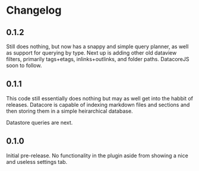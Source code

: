 # Changelog

## 0.1.2

Still does nothing, but now has a snappy and simple query planner, as well as support for querying by type.
Next up is adding other old dataview filters, primarily tags+etags, inlinks+outlinks, and folder paths. DatacoreJS soon
to follow.

## 0.1.1

This code still essentially does nothing but may as well get into the habbit of releases. Datacore is capable of
indexing markdown files and sections and then storing them in a simple heirarchical database.

Datastore queries are next.

## 0.1.0

Initial pre-release. No functionality in the plugin aside from showing a nice and useless settings tab.
